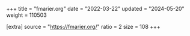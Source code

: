 +++
title = "fmarier.org"
date = "2022-03-22"
updated = "2024-05-20"
weight = 110503

[extra]
source = "https://fmarier.org/"
ratio = 2
size = 108
+++
